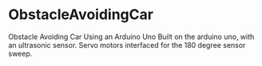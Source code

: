 # ObstacleAvoidingCar
Obstacle Avoiding Car Using an Arduino Uno
Built on the arduino uno, with an ultrasonic sensor.
Servo motors interfaced for the 180 degree sensor sweep.
